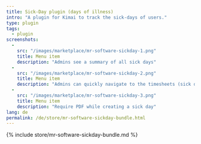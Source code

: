 ```yaml
---
title: Sick-Day plugin (days of illness)
intro: "A plugin for Kimai to track the sick-days of users."
type: plugin
tags:
  - plugin
screenshots:
  - 
    src: "/images/marketplace/mr-software-sickday-1.png"
    title: Menu item
    description: "Admins see a summary of all sick days"
  - 
    src: "/images/marketplace/mr-software-sickday-2.png"
    title: Menu item
    description: "Admins can quickly navigate to the timesheets (sick days) of users"
  - 
    src: "/images/marketplace/mr-software-sickday-3.png"
    title: Menu item
    description: "Require PDF while creating a sick day"
lang: de
permalink: /de/store/mr-software-sickday-bundle.html
---
```


{% include store/mr-software-sickday-bundle.md %}
